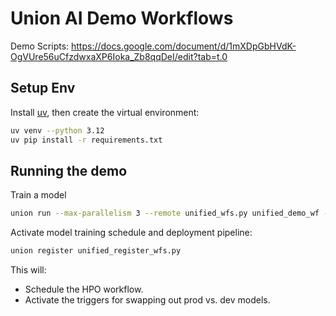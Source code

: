 # Union AI Demo Workflows

Demo Scripts: https://docs.google.com/document/d/1mXDpGbHVdK-OgVUre56uCfzdwxaXP6Ioka_Zb8qqDeI/edit?tab=t.0

## Setup Env

Install [uv](https://docs.astral.sh/uv/getting-started/installation/), then create
the virtual environment:

```bash
uv venv --python 3.12
uv pip install -r requirements.txt
```

## Running the demo

Train a model

```bash
union run --max-parallelism 3 --remote unified_wfs.py unified_demo_wf --fail
```

Activate model training schedule and deployment pipeline:

```bash
union register unified_register_wfs.py
```

This will:
- Schedule the HPO workflow.
- Activate the triggers for swapping out prod vs. dev models.